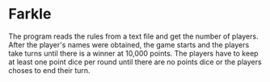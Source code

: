 # Farkle
The program reads the rules from a text file and get the number of players. 
After the player's names were obtained, the game starts and the players take 
turns until there is a winner at 10,000 points. The players have to keep at 
least one point dice per round until there are no points dice or the players 
choses to end their turn.
